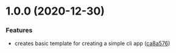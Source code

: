 # 1.0.0 (2020-12-30)


### Features

* creates basic template for creating a simple cli app ([ca8a576](https://github.com/kieranroneill/new-go-cli-template/commit/ca8a576c4526253acf6ebc18de4b62a43cd55424))
